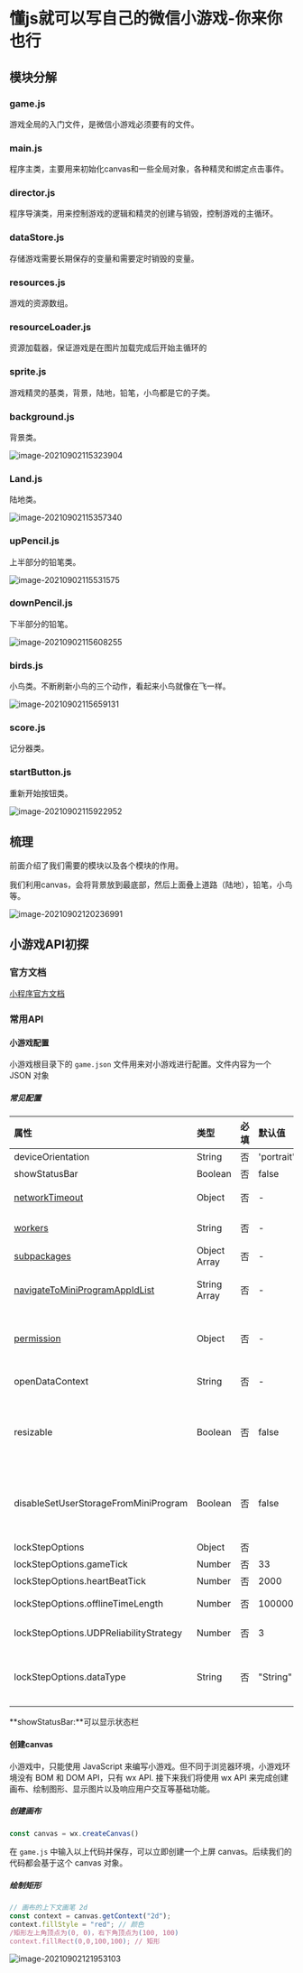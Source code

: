# 懂js就可以写自己的微信小游戏-你来你也行



## 模块分解

### game.js

游戏全局的入门文件，是微信小游戏必须要有的文件。



### main.js

程序主类，主要用来初始化canvas和一些全局对象，各种精灵和绑定点击事件。



### director.js

程序导演类，用来控制游戏的逻辑和精灵的创建与销毁，控制游戏的主循环。



### dataStore.js

存储游戏需要长期保存的变量和需要定时销毁的变量。



### resources.js

游戏的资源数组。



### resourceLoader.js

资源加载器，保证游戏是在图片加载完成后开始主循环的



### sprite.js

游戏精灵的基类，背景，陆地，铅笔，小鸟都是它的子类。



### background.js

背景类。

![image-20210902115323904](https://gitee.com/mao0826/picture/raw/master/images/web/wei_chat/image-20210902115323904.png)



### Land.js

陆地类。

![image-20210902115357340](https://gitee.com/mao0826/picture/raw/master/images/web/wei_chat/image-20210902115357340.png)

### upPencil.js

上半部分的铅笔类。

![image-20210902115531575](https://gitee.com/mao0826/picture/raw/master/images/web/wei_chat/image-20210902115531575.png)

### downPencil.js

下半部分的铅笔。

![image-20210902115608255](https://gitee.com/mao0826/picture/raw/master/images/web/wei_chat/image-20210902115608255.png)

### birds.js

小鸟类。不断刷新小鸟的三个动作，看起来小鸟就像在飞一样。

![image-20210902115659131](https://gitee.com/mao0826/picture/raw/master/images/web/wei_chat/image-20210902115659131.png)

### score.js

记分器类。

### startButton.js

重新开始按钮类。

![image-20210902115922952](https://gitee.com/mao0826/picture/raw/master/images/web/wei_chat/image-20210902115922952.png)



## 梳理

前面介绍了我们需要的模块以及各个模块的作用。

我们利用canvas，会将背景放到最底部，然后上面叠上道路（陆地），铅笔，小鸟等。

![image-20210902120236991](https://gitee.com/mao0826/picture/raw/master/images/web/wei_chat/image-20210902120236991.png)



## 小游戏API初探

### 官方文档

[小程序官方文档](https://developers.weixin.qq.com/minigame/dev/reference/configuration/app.html)

### 常用API

#### 小游戏配置

小游戏根目录下的 `game.json` 文件用来对小游戏进行配置。文件内容为一个 JSON 对象

##### 常见配置

| 属性                                                         | 类型         | 必填 | 默认值     | 描述                                                         | 最低版本                                                     |
| :----------------------------------------------------------- | :----------- | :--- | :--------- | :----------------------------------------------------------- | :----------------------------------------------------------- |
| deviceOrientation                                            | String       | 否   | 'portrait' | 屏幕选择方向                                                 |                                                              |
| showStatusBar                                                | Boolean      | 否   | false      | 是否显示状态栏                                               |                                                              |
| [networkTimeout](https://developers.weixin.qq.com/minigame/dev/reference/configuration/app.html#networktimeout) | Object       | 否   | -          | 网络请求的超时时间，单位：毫秒                               |                                                              |
| [workers](https://developers.weixin.qq.com/minigame/dev/reference/configuration/app.html#workers) | String       | 否   | -          | 多线程 Worker 配置项，详细请参考 [Worker文档](https://developers.weixin.qq.com/minigame/dev/reference/configuration/(framework/workers)) |                                                              |
| [subpackages](https://developers.weixin.qq.com/minigame/dev/reference/configuration/app.html#subpackages) | Object Array | 否   | -          | 分包结构配置                                                 |                                                              |
| [navigateToMiniProgramAppIdList](https://developers.weixin.qq.com/minigame/dev/reference/configuration/app.html#navigateToMiniProgramAppIdList) | String Array | 否   | -          | 需要跳转的小程序列表，详见 [wx.navigateToMiniProgram](https://developers.weixin.qq.com/minigame/dev/api/navigate/wx.navigateToMiniProgram.html) | [2.4.0](https://developers.weixin.qq.com/minigame/dev/guide/runtime/client-lib/compatibility.html) |
| [permission](https://developers.weixin.qq.com/minigame/dev/reference/configuration/app.html#permission) | Object       | 否   | -          | 小游戏接口权限相关设置                                       | 微信客户端 7.0.0                                             |
| openDataContext                                              | String       | 否   | -          | 小游戏开放数据域目录，详见 [关系链数据](https://developers.weixin.qq.com/minigame/dev/guide/open-ability/open-data.html) |                                                              |
| resizable                                                    | Boolean      | 否   | false      | 是否开启大屏支持。如果开启，在 PC 端用户可以固定比例拖动窗口大小，也可以将窗口置为全屏；在 iPad 上则开启屏幕旋转支持 |                                                              |
| disableSetUserStorageFromMiniProgram                         | Boolean      | 否   | false      | 是否禁止开放数据域接口 `wx.setUserCloudStorage` 写入托管数据，设置为 true 之后，只能通过后台接口写用户托管数据 |                                                              |
| lockStepOptions                                              | Object       | 否   |            | [帧同步游戏服务](https://developers.weixin.qq.com/minigame/dev/guide/open-ability/lock-step.html) 配置对象 |                                                              |
| lockStepOptions.gameTick                                     | Number       | 否   | 33         | 游戏帧下发周期，单位 ms                                      | [2.8.0](https://developers.weixin.qq.com/minigame/dev/guide/runtime/client-lib/compatibility.html) |
| lockStepOptions.heartBeatTick                                | Number       | 否   | 2000       | 帧同步心跳周期，单位 ms                                      | [2.8.0](https://developers.weixin.qq.com/minigame/dev/guide/runtime/client-lib/compatibility.html) |
| lockStepOptions.offlineTimeLength                            | Number       | 否   | 100000     | 帧同步心跳超时时长，单位 ms                                  | [2.8.0](https://developers.weixin.qq.com/minigame/dev/guide/runtime/client-lib/compatibility.html) |
| lockStepOptions.UDPReliabilityStrategy                       | Number       | 否   | 3          | 帧冗余策略，表示每次下发帧时总共下发的帧数量                 | [2.8.0](https://developers.weixin.qq.com/minigame/dev/guide/runtime/client-lib/compatibility.html) |
| lockStepOptions.dataType                                     | String       | 否   | "String"   | actionList 的数据类型，有效值："String" 字符串；"ArrayBuffer" 二进制数据 | [2.8.0](https://developers.weixin.qq.com/minigame/dev/guide/runtime/client-lib/compatibility.html) |

**showStatusBar:**可以显示状态栏



#### 创建canvas

小游戏中，只能使用 JavaScript 来编写小游戏。但不同于浏览器环境，小游戏环境没有 BOM 和 DOM API，只有 wx API. 接下来我们将使用 wx API 来完成创建画布、绘制图形、显示图片以及响应用户交互等基础功能。

##### 创建画布

```js
const canvas = wx.createCanvas()
```

在 `game.js` 中输入以上代码并保存，可以立即创建一个上屏 canvas。后续我们的代码都会基于这个 canvas 对象。

##### 绘制矩形

```js
// 画布的上下文画笔 2d
const context = canvas.getContext("2d");
context.fillStyle = "red"; // 颜色
/矩形左上角顶点为(0, 0)，右下角顶点为(100, 100)
context.fillRect(0,0,100,100); // 矩形
```

![image-20210902121953103](https://gitee.com/mao0826/picture/raw/master/images/web/wei_chat/image-20210902121953103.png)
